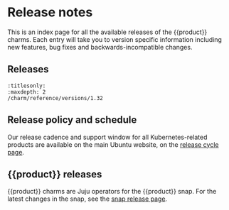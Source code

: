 # Release notes

This is an index page for all the available releases of the {{product}}
charms. Each entry will take you to version specific information including
new features, bug fixes and backwards-incompatible changes.

## Releases


```{toctree}
:titlesonly:
:maxdepth: 2
/charm/reference/versions/1.32
```


## Release policy and schedule

Our release cadence and support window for all Kubernetes-related products are
available on the main Ubuntu website, on the [release cycle page][].

## {{product}} releases

{{product}} charms are Juju operators for the {{product}} snap.
For the latest changes in the snap, see the [snap release page][].

<!-- LINKS -->

[release cycle page]: https://ubuntu.com/about/release-cycle#canonical-kubernetes-release-cycle
[snap release page]: ../../snap/reference/releases.md

